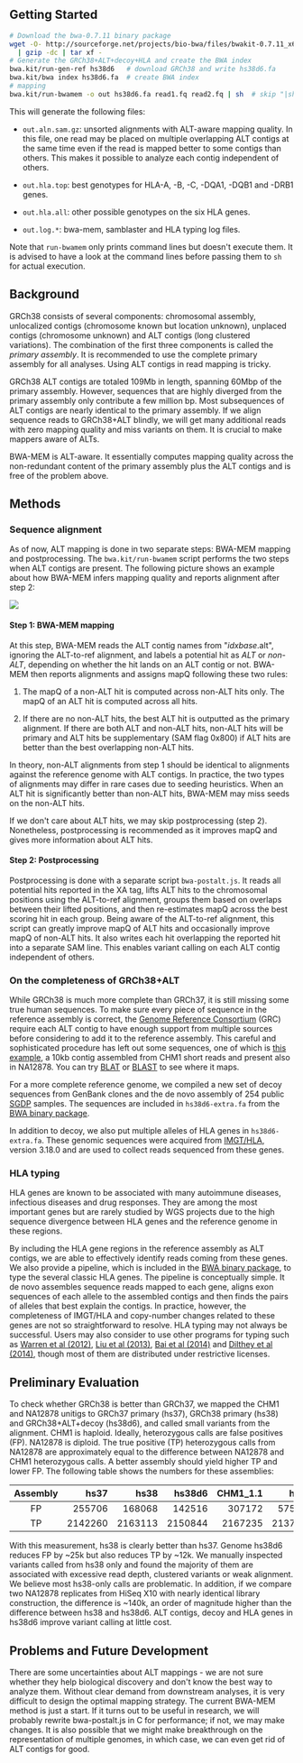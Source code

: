 ## Getting Started

```sh
# Download the bwa-0.7.11 binary package
wget -O- http://sourceforge.net/projects/bio-bwa/files/bwakit-0.7.11_x64-linux.tar.bz2/download \
  | gzip -dc | tar xf -
# Generate the GRCh38+ALT+decoy+HLA and create the BWA index
bwa.kit/run-gen-ref hs38d6   # download GRCh38 and write hs38d6.fa
bwa.kit/bwa index hs38d6.fa  # create BWA index
# mapping
bwa.kit/run-bwamem -o out hs38d6.fa read1.fq read2.fq | sh  # skip "|sh" to show command lines
```

This will generate the following files:

* `out.aln.sam.gz`: unsorted alignments with ALT-aware mapping quality. In this
  file, one read may be placed on multiple overlapping ALT contigs at the same
  time even if the read is mapped better to some contigs than others. This makes
  it possible to analyze each contig independent of others.

* `out.hla.top`: best genotypes for HLA-A, -B, -C, -DQA1, -DQB1 and -DRB1 genes.

* `out.hla.all`: other possible genotypes on the six HLA genes.

* `out.log.*`: bwa-mem, samblaster and HLA typing log files.

Note that `run-bwamem` only prints command lines but doesn't execute them. It
is advised to have a look at the command lines before passing them to `sh` for
actual execution.

## Background

GRCh38 consists of several components: chromosomal assembly, unlocalized contigs
(chromosome known but location unknown), unplaced contigs (chromosome unknown)
and ALT contigs (long clustered variations). The combination of the first three
components is called the *primary assembly*. It is recommended to use the
complete primary assembly for all analyses. Using ALT contigs in read mapping is
tricky.

GRCh38 ALT contigs are totaled 109Mb in length, spanning 60Mbp of the primary
assembly. However, sequences that are highly diverged from the primary assembly
only contribute a few million bp. Most subsequences of ALT contigs are nearly
identical to the primary assembly. If we align sequence reads to GRCh38+ALT
blindly, we will get many additional reads with zero mapping quality and miss
variants on them. It is crucial to make mappers aware of ALTs.

BWA-MEM is ALT-aware. It essentially computes mapping quality across the
non-redundant content of the primary assembly plus the ALT contigs and is free
of the problem above.

## Methods

### Sequence alignment

As of now, ALT mapping is done in two separate steps: BWA-MEM mapping and
postprocessing. The `bwa.kit/run-bwamem` script performs the two steps when ALT
contigs are present. The following picture shows an example about how BWA-MEM
infers mapping quality and reports alignment after step 2:

![](https://raw.githubusercontent.com/lh3/bwa/dev/extras/alt-demo.png)

#### Step 1: BWA-MEM mapping

At this step, BWA-MEM reads the ALT contig names from "*idxbase*.alt", ignoring
the ALT-to-ref alignment, and labels a potential hit as *ALT* or *non-ALT*,
depending on whether the hit lands on an ALT contig or not. BWA-MEM then reports
alignments and assigns mapQ following these two rules:

1. The mapQ of a non-ALT hit is computed across non-ALT hits only. The mapQ of
   an ALT hit is computed across all hits.

2. If there are no non-ALT hits, the best ALT hit is outputted as the primary
   alignment. If there are both ALT and non-ALT hits, non-ALT hits will be
   primary and ALT hits be supplementary (SAM flag 0x800) if ALT hits are better
   than the best overlapping non-ALT hits.

In theory, non-ALT alignments from step 1 should be identical to alignments
against the reference genome with ALT contigs. In practice, the two types of
alignments may differ in rare cases due to seeding heuristics. When an ALT hit
is significantly better than non-ALT hits, BWA-MEM may miss seeds on the
non-ALT hits.

If we don't care about ALT hits, we may skip postprocessing (step 2).
Nonetheless, postprocessing is recommended as it improves mapQ and gives more
information about ALT hits.

#### Step 2: Postprocessing

Postprocessing is done with a separate script `bwa-postalt.js`. It reads all
potential hits reported in the XA tag, lifts ALT hits to the chromosomal
positions using the ALT-to-ref alignment, groups them based on overlaps between
their lifted positions, and then re-estimates mapQ across the best scoring hit
in each group. Being aware of the ALT-to-ref alignment, this script can greatly
improve mapQ of ALT hits and occasionally improve mapQ of non-ALT hits. It also
writes each hit overlapping the reported hit into a separate SAM line. This
enables variant calling on each ALT contig independent of others.

### On the completeness of GRCh38+ALT

While GRCh38 is much more complete than GRCh37, it is still missing some true
human sequences. To make sure every piece of sequence in the reference assembly
is correct, the [Genome Reference Consortium][grc] (GRC) require each ALT contig
to have enough support from multiple sources before considering to add it to the
reference assembly. This careful and sophisticated procedure has left out some
sequences, one of which is [this example][novel], a 10kb contig assembled from
CHM1 short reads and present also in NA12878. You can try [BLAT][blat] or
[BLAST][blast] to see where it maps.

For a more complete reference genome, we compiled a new set of decoy sequences
from GenBank clones and the de novo assembly of 254 public [SGDP][sgdp] samples.
The sequences are included in `hs38d6-extra.fa` from the [BWA binary
package][res].

In addition to decoy, we also put multiple alleles of HLA genes in
`hs38d6-extra.fa`. These genomic sequences were acquired from [IMGT/HLA][hladb],
version 3.18.0 and are used to collect reads sequenced from these genes.

### HLA typing

HLA genes are known to be associated with many autoimmune diseases, infectious
diseases and drug responses. They are among the most important genes but are
rarely studied by WGS projects due to the high sequence divergence between
HLA genes and the reference genome in these regions.

By including the HLA gene regions in the reference assembly as ALT contigs, we
are able to effectively identify reads coming from these genes. We also provide
a pipeline, which is included in the [BWA binary package][res], to type the
several classic HLA genes. The pipeline is conceptually simple. It de novo
assembles sequence reads mapped to each gene, aligns exon sequences of each
allele to the assembled contigs and then finds the pairs of alleles that best
explain the contigs. In practice, however, the completeness of IMGT/HLA and
copy-number changes related to these genes are not so straightforward to
resolve. HLA typing may not always be successful. Users may also consider to use
other programs for typing such as [Warren et al (2012)][hla4], [Liu et al
(2013)][hla2], [Bai et al (2014)][hla3] and [Dilthey et al (2014)][hla1], though
most of them are distributed under restrictive licenses.

## Preliminary Evaluation

To check whether GRCh38 is better than GRCh37, we mapped the CHM1 and NA12878
unitigs to GRCh37 primary (hs37), GRCh38 primary (hs38) and GRCh38+ALT+decoy
(hs38d6), and called small variants from the alignment. CHM1 is haploid.
Ideally, heterozygous calls are false positives (FP). NA12878 is diploid. The
true positive (TP) heterozygous calls from NA12878 are approximately equal
to the difference between NA12878 and CHM1 heterozygous calls. A better assembly
should yield higher TP and lower FP. The following table shows the numbers for
these assemblies:

|Assembly|hs37   |hs38   |hs38d6|CHM1_1.1|  huref|
|:------:|------:|------:|------:|------:|------:|
|FP      | 255706| 168068| 142516|307172 | 575634|
|TP      |2142260|2163113|2150844|2167235|2137053|

With this measurement, hs38 is clearly better than hs37. Genome hs38d6 reduces
FP by ~25k but also reduces TP by ~12k. We manually inspected variants called
from hs38 only and found the majority of them are associated with excessive read
depth, clustered variants or weak alignment. We believe most hs38-only calls are
problematic. In addition, if we compare two NA12878 replicates from HiSeq X10
with nearly identical library construction, the difference is ~140k, an order
of magnitude higher than the difference between hs38 and hs38d6. ALT contigs,
decoy and HLA genes in hs38d6 improve variant calling at little cost.

## Problems and Future Development

There are some uncertainties about ALT mappings - we are not sure whether they
help biological discovery and don't know the best way to analyze them. Without
clear demand from downstream analyses, it is very difficult to design the
optimal mapping strategy. The current BWA-MEM method is just a start. If it
turns out to be useful in research, we will probably rewrite bwa-postalt.js in C
for performance; if not, we may make changes. It is also possible that we might
make breakthrough on the representation of multiple genomes, in which case, we
can even get rid of ALT contigs for good.



[res]: https://sourceforge.net/projects/bio-bwa/files/
[sb]: https://github.com/GregoryFaust/samblaster
[grc]: http://www.ncbi.nlm.nih.gov/projects/genome/assembly/grc/
[novel]: https://gist.github.com/lh3/9935148b71f04ba1a8cc
[blat]: https://genome.ucsc.edu/cgi-bin/hgBlat
[blast]: http://blast.st-va.ncbi.nlm.nih.gov/Blast.cgi?PROGRAM=blastn&PAGE_TYPE=BlastSearch&LINK_LOC=blasthome
[sgdp]: http://www.simonsfoundation.org/life-sciences/simons-genome-diversity-project/
[hladb]: http://www.ebi.ac.uk/ipd/imgt/hla/
[grcdef]: http://www.ncbi.nlm.nih.gov/projects/genome/assembly/grc/info/definitions.shtml
[hla1]: http://biorxiv.org/content/early/2014/07/08/006973
[hlalink]: http://www.hladiseaseassociations.com
[hlatools]: https://www.biostars.org/p/93245/
[hla2]: http://nar.oxfordjournals.org/content/41/14/e142.full.pdf+html
[hla3]: http://www.biomedcentral.com/1471-2164/15/325
[hla4]: http://genomemedicine.com/content/4/12/95

